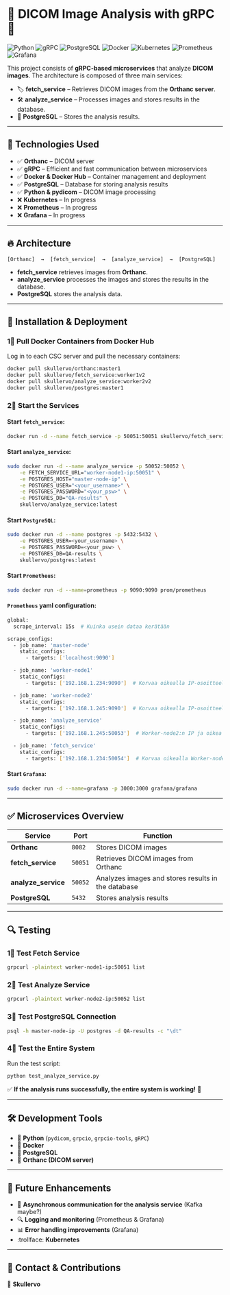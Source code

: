 # 🌌 DICOM Image Analysis with gRPC 🏥

![Python](https://img.shields.io/badge/python-3776AB?style=for-the-badge&logo=python&logoColor=white)
![gRPC](https://img.shields.io/badge/gRPC-4285F4?style=for-the-badge&logo=grpc&logoColor=white)
![PostgreSQL](https://img.shields.io/badge/postgres-336791?style=for-the-badge&logo=postgresql&logoColor=white)
![Docker](https://img.shields.io/badge/docker-2496ED?style=for-the-badge&logo=docker&logoColor=white)
![Kubernetes](https://img.shields.io/badge/kubernetes-326CE5?style=for-the-badge&logo=kubernetes&logoColor=white)
![Prometheus](https://img.shields.io/badge/prometheus-E6522C?style=for-the-badge&logo=prometheus&logoColor=white)
![Grafana](https://img.shields.io/badge/grafana-F46800?style=for-the-badge&logo=grafana&logoColor=white)



This project consists of **gRPC-based microservices** that analyze **DICOM images**. The architecture is composed of three main services:

- 🏷 **fetch_service** – Retrieves DICOM images from the **Orthanc server**.
- 🛠 **analyze_service** – Processes images and stores results in the database.
- 🐄 **PostgreSQL** – Stores the analysis results.

---

## 📌 Technologies Used
- ✅ **Orthanc** – DICOM server  
- ✅ **gRPC** – Efficient and fast communication between microservices  
- ✅ **Docker & Docker Hub** – Container management and deployment  
- ✅ **PostgreSQL** – Database for storing analysis results  
- ✅ **Python & pydicom** – DICOM image processing
- :x: **Kubernetes** – In progress
- :x: **Prometheus** – In progress
- :x: **Grafana** – In progress

---

## 🔥 Architecture
```
[Orthanc]  →  [fetch_service]  →  [analyze_service]  →  [PostgreSQL]
```
- **fetch_service** retrieves images from **Orthanc**.
- **analyze_service** processes the images and stores the results in the database.
- **PostgreSQL** stores the analysis data.

---

## 🚀 Installation & Deployment

### 1⃣ Pull Docker Containers from Docker Hub
Log in to each CSC server and pull the necessary containers:

```sh
docker pull skullervo/orthanc:master1
docker pull skullervo/fetch_service:worker1v2
docker pull skullervo/analyze_service:worker2v2
docker pull skullervo/postgres:master1
```

### 2⃣ Start the Services

#### Start `fetch_service`:
```sh
docker run -d --name fetch_service -p 50051:50051 skullervo/fetch_service:worker1v2
```

#### Start `analyze_service`:
```sh
sudo docker run -d --name analyze_service -p 50052:50052 \
    -e FETCH_SERVICE_URL="worker-node1-ip:50051" \
    -e POSTGRES_HOST="master-node-ip" \
    -e POSTGRES_USER="<your_username>" \
    -e POSTGRES_PASSWORD="<your_psw>" \
    -e POSTGRES_DB="QA-results" \
    skullervo/analyze_service:latest
```

#### Start `PostgreSQL`:
```sh
sudo docker run -d --name postgres -p 5432:5432 \
    -e POSTGRES_USER=<your_username> \
    -e POSTGRES_PASSWORD=<your_psw> \
    -e POSTGRES_DB=QA-results \
    skullervo/postgres:latest
```

#### Start `Prometheus`:
```sh
sudo docker run -d --name=prometheus -p 9090:9090 prom/prometheus
```

#### `Prometheus` yaml configuration:
```sh
global:
  scrape_interval: 15s  # Kuinka usein dataa kerätään

scrape_configs:
  - job_name: 'master-node'
    static_configs:
      - targets: ['localhost:9090']

  - job_name: 'worker-node1'
    static_configs:
      - targets: ['192.168.1.234:9090']  # Korvaa oikealla IP-osoitteella

  - job_name: 'worker-node2'
    static_configs:
      - targets: ['192.168.1.245:9090']  # Korvaa oikealla IP-osoitteella

  - job_name: 'analyze_service'
    static_configs:
      - targets: ['192.168.1.245:50053']  # Worker-node2:n IP ja oikea portti

  - job_name: 'fetch_service'
    static_configs:
      - targets: ['192.168.1.234:50054']  # Korvaa oikealla Worker-node1:n IP:llä
```

#### Start `Grafana`:
```sh
sudo docker run -d --name=grafana -p 3000:3000 grafana/grafana
```

---

## ✅ Microservices Overview

| **Service**         | **Port**  | **Function** |
|--------------------|---------|------------|
| **Orthanc**    | `8082`  | Stores DICOM images |
| **fetch_service**  | `50051` | Retrieves DICOM images from Orthanc |
| **analyze_service** | `50052` | Analyzes images and stores results in the database |
| **PostgreSQL**    | `5432`  | Stores analysis results |

---

## 🔍 Testing

### 1⃣ Test Fetch Service
```sh
grpcurl -plaintext worker-node1-ip:50051 list
```

### 2⃣ Test Analyze Service 
```sh
grpcurl -plaintext worker-node2-ip:50052 list
```

### 3⃣ Test PostgreSQL Connection 
```sh
psql -h master-node-ip -U postgres -d QA-results -c "\dt"
```

### 4⃣ Test the Entire System
Run the test script:
```sh
python test_analyze_service.py
```

✅ **If the analysis runs successfully, the entire system is working!** 🎉

---

## 🛠 Development Tools
- 🐍 **Python** (`pydicom`, `grpcio`, `grpcio-tools`, `gRPC`)
- 🐳 **Docker**
- 🐄 **PostgreSQL**
- 🏥 **Orthanc (DICOM server)**

---

## 📜 Future Enhancements
- 🔄 **Asynchronous communication for the analysis service** (Kafka maybe?)
- 🔍 **Logging and monitoring** (Prometheus & Grafana) 
- 📊 **Error handling improvements** (Grafana) 
- :trollface: **Kubernetes**

---

## 🤝 Contact & Contributions
👤 **Skullervo**  
  


